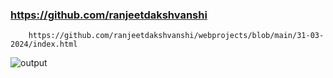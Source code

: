 ###  https://github.com/ranjeetdakshvanshi          
        https://github.com/ranjeetdakshvanshi/webprojects/blob/main/31-03-2024/index.html
![output](https://github.com/ranjeetdakshvanshi/webprojects/assets/164492985/de5e4b89-97c7-4ce7-9a24-88ec37ee909a)





